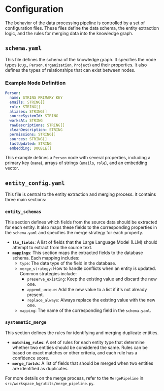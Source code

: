 # Configuration

The behavior of the data processing pipeline is controlled by a set of configuration files. These files define the data schema, the entity extraction logic, and the rules for merging data into the knowledge graph.

## `schema.yaml`

This file defines the schema of the knowledge graph. It specifies the node types (e.g., `Person`, `Organization`, `Project`) and their properties. It also defines the types of relationships that can exist between nodes.

### Example Node Definition

```yaml
Person:
  name: STRING PRIMARY KEY
  emails: STRING[]
  role: STRING[]
  aliases: STRING[]
  sourceSystemId: STRING
  worksAt: STRING
  rawDescriptions: STRING[]
  cleanDescription: STRING
  permissions: STRING[]
  sources: STRING[]
  lastUpdated: STRING
  embedding: DOUBLE[]
```

This example defines a `Person` node with several properties, including a primary key (`name`), arrays of strings (`emails`, `role`), and an embedding vector.

## `entity_config.yaml`

This file is central to the entity extraction and merging process. It contains three main sections:

### `entity_schemas`

This section defines which fields from the source data should be extracted for each entity. It also maps these fields to the corresponding properties in the `schema.yaml` and specifies the merge strategy for each property.

-   **`llm_fields`**: A list of fields that the Large Language Model (LLM) should attempt to extract from the source text.
-   **`mappings`**: This section maps the extracted fields to the database schema. Each mapping includes:
    -   `type`: The data type of the field in the database.
    -   `merge_strategy`: How to handle conflicts when an entity is updated. Common strategies include:
        -   `preserve_existing`: Keep the existing value and discard the new one.
        -   `append_unique`: Add the new value to a list if it's not already present.
        -   `replace_always`: Always replace the existing value with the new one.
    -   `mapping`: The name of the corresponding field in the `schema.yaml`.

### `systematic_merge`

This section defines the rules for identifying and merging duplicate entities.

-   **`matching_rules`**: A set of rules for each entity type that determine whether two entities should be considered the same. Rules can be based on exact matches or other criteria, and each rule has a confidence score.
-   **`merge_fields`**: A list of fields that should be merged when two entities are identified as duplicates.

For more details on the merge process, refer to the `MergePipeline` in `src/workspace_kg/utils/merge_pipeline.py`.
